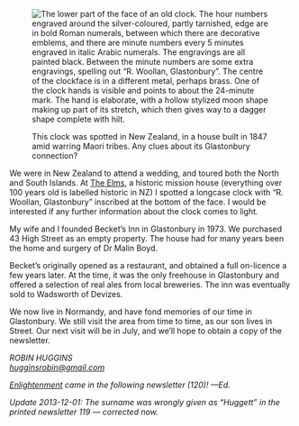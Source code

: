 <figure>
<img src="../clock-huggins-P1000360.jpg" alt="The lower part of the face of an old clock. The hour numbers engraved around the silver-coloured, partly tarnished, edge are in bold Roman numerals, between which there are decorative emblems, and there are minute numbers every 5 minutes engraved in italic Arabic numerals. The engravings are all painted black. Between the minute numbers are some extra engravings, spelling out “R. Woollan, Glastonbury”. The centre of the clockface is in a different metal, perhaps brass. One of the clock hands is visible and points to about the 24-minute mark. The hand is elaborate, with a hollow stylized moon shape making up part of its stretch, which then gives way to a dagger shape complete with hilt.">
<figcaption>

This clock was spotted in New Zealand, in a house built in 1847 amid
warring Maori tribes. Any clues about its Glastonbury connection?

</figcaption>
</figure>

We were in New Zealand to attend a wedding, and toured both the North
and South Islands. At [The Elms](https://theelms.org.nz/), a historic
mission house (everything over 100 years old is labelled historic in NZ)
I spotted a longcase clock with “R. Woollan, Glastonbury” inscribed at
the bottom of the face. I would be interested if any further information
about the clock comes to light.

My wife and I founded Becket’s Inn in Glastonbury in 1973. We purchased
43 High Street as an empty property. The house had for many years been
the home and surgery of Dr Malin Boyd.

Becket’s originally opened as a restaurant, and obtained a full
on-licence a few years later. At the time, it was the only freehouse in
Glastonbury and offered a selection of real ales from local breweries.
The inn was eventually sold to Wadsworth of Devizes.

We now live in Normandy, and have fond memories of our time in
Glastonbury. We still visit the area from time to time, as our son lives
in Street. Our next visit will be in July, and we’ll hope to obtain a
copy of the newsletter.

<address>

ROBIN HUGGINS\
<hugginsrobin@gmail.com>

<footer class="ednote">

[Enlightenment](/newsletter/articles/120/clock-woollan/) came in the following newsletter
(120)! —Ed.

Update 2013-12-01: The surname was wrongly given as “Huggett” in the
printed newsletter 119 — corrected now.

</footer>
